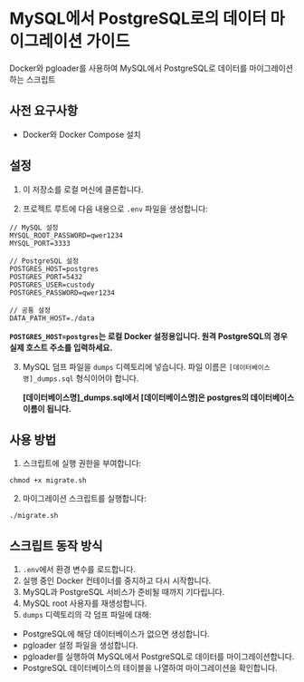# MySQL에서 PostgreSQL로의 데이터 마이그레이션 가이드

Docker와 pgloader를 사용하여 MySQL에서 PostgreSQL로 데이터를 마이그레이션하는 스크립트

## 사전 요구사항

- Docker와 Docker Compose 설치

## 설정

1. 이 저장소를 로컬 머신에 클론합니다.

2. 프로젝트 루트에 다음 내용으로 `.env` 파일을 생성합니다:

```
// MySQL 설정
MYSQL_ROOT_PASSWORD=qwer1234
MYSQL_PORT=3333

// PostgreSQL 설정
POSTGRES_HOST=postgres
POSTGRES_PORT=5432
POSTGRES_USER=custody
POSTGRES_PASSWORD=qwer1234

// 공통 설정
DATA_PATH_HOST=./data
```

**`POSTGRES_HOST=postgres`는 로컬 Docker 설정용입니다. 원격 PostgreSQL의 경우 실제 호스트 주소를 입력하세요.**

3. MySQL 덤프 파일을 `dumps` 디렉토리에 넣습니다. 파일 이름은 `[데이터베이스명]_dumps.sql` 형식이어야 합니다. 
   
   **[데이터베이스명]_dumps.sql에서 [데이터베이스명]은 postgres의 데이터베이스 이름이 됩니다.**

## 사용 방법

1. 스크립트에 실행 권한을 부여합니다:
```
chmod +x migrate.sh
```

2. 마이그레이션 스크립트를 실행합니다:
```
./migrate.sh
```

## 스크립트 동작 방식

1. `.env`에서 환경 변수를 로드합니다.
2. 실행 중인 Docker 컨테이너를 중지하고 다시 시작합니다.
3. MySQL과 PostgreSQL 서비스가 준비될 때까지 기다립니다.
4. MySQL root 사용자를 재생성합니다.
5. `dumps` 디렉토리의 각 덤프 파일에 대해:
- PostgreSQL에 해당 데이터베이스가 없으면 생성합니다.
- pgloader 설정 파일을 생성합니다.
- pgloader를 실행하여 MySQL에서 PostgreSQL로 데이터를 마이그레이션합니다.
- PostgreSQL 데이터베이스의 테이블을 나열하여 마이그레이션을 확인합니다.
